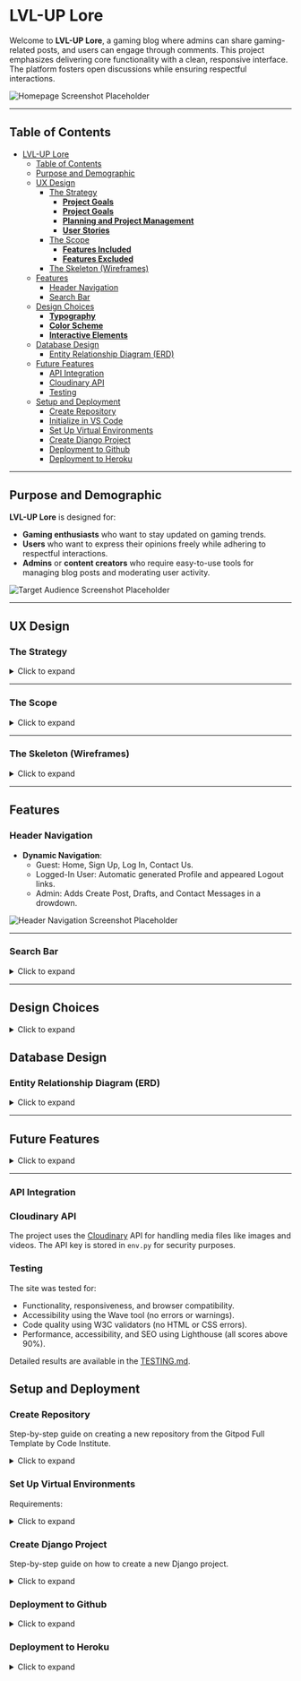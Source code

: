 # LVL-UP Lore

Welcome to **LVL-UP Lore**, a gaming blog where admins can share gaming-related posts, and users can engage through comments. This project emphasizes delivering core functionality with a clean, responsive interface. The platform fosters open discussions while ensuring respectful interactions.

![Homepage Screenshot Placeholder](path-to-image/homepage.png)

---

## Table of Contents

- [LVL-UP Lore](#lvl-up-lore)
  - [Table of Contents](#table-of-contents)
  - [Purpose and Demographic](#purpose-and-demographic)
  - [UX Design](#ux-design)
    - [The Strategy](#the-strategy)
      - [**Project Goals**](#project-goals)
      - [**Project Goals**](#project-goals-1)
      - [**Planning and Project Management**](#planning-and-project-management)
      - [**User Stories**](#user-stories)
    - [The Scope](#the-scope)
      - [**Features Included**](#features-included)
      - [**Features Excluded**](#features-excluded)
    - [The Skeleton (Wireframes)](#the-skeleton-wireframes)
  - [Features](#features)
    - [Header Navigation](#header-navigation)
    - [Search Bar](#search-bar)
  - [Design Choices](#design-choices)
    - [**Typography**](#typography)
    - [**Color Scheme**](#color-scheme)
    - [**Interactive Elements**](#interactive-elements)
  - [Database Design](#database-design)
    - [Entity Relationship Diagram (ERD)](#entity-relationship-diagram-erd)
  - [Future Features](#future-features)
    - [API Integration](#api-integration)
    - [Cloudinary API](#cloudinary-api)
    - [Testing](#testing)
  - [Setup and Deployment](#setup-and-deployment)
    - [Create Repository](#create-repository)
    - [Initialize in VS Code](#initialize-in-vs-code)
    - [Set Up Virtual Environments](#set-up-virtual-environments)
    - [Create Django Project](#create-django-project)
    - [Deployment to Github](#deployment-to-github)
    - [Deployment to Heroku](#deployment-to-heroku)

---

## Purpose and Demographic

**LVL-UP Lore** is designed for:
- **Gaming enthusiasts** who want to stay updated on gaming trends.
- **Users** who want to express their opinions freely while adhering to respectful interactions.
- **Admins** or **content creators** who require easy-to-use tools for managing blog posts and moderating user activity.

![Target Audience Screenshot Placeholder](path-to-image/target-audience.png)

---

## UX Design

### The Strategy

<details>
<summary>Click to expand</summary>

#### **Project Goals**
1. Build a platform where users can access gaming-related posts and interact with them.
2. Provide admins with tools for managing content effectively, including posts, comments, and feedback.
3. Deliver a responsive, visually appealing site for users across all devices.

#### **Project Goals**
1. Build an engaging platform for gaming content.
2. Provide responsive tools for interaction (e.g., comments, profiles).
3. Enable efficient admin management of posts and user queries.

#### **Planning and Project Management**
This project was managed using Agile principles, focusing on iterative development and continuous improvement. A Kanban board was used to track progress and organize tasks effectively.

- **Kanban Board**:
  The Kanban board was structured with the following columns:
  - **To Do**: Tasks not yet started.
  - **In Progress**: Tasks currently being worked on.
  - **Completed**: Finished tasks.

  ![Kanban Board Screenshot Placeholder](path-to-image/kanban-board.png)

  View the live board here: [GitHub Project Board](https://github.com/yourusername/yourproject/projects/1).

#### **User Stories**
- **As a user**, I want to:
  - Browse gaming-related posts.
  - Comment on posts and edit or delete my own comments.
  - Search for posts based on their titles.
  - View user profiles, including my own.
- **As an admin**, I want to:
  - Create, edit, publish, or delete posts.
  - Moderate user comments and manage drafts.
  - Review and respond to inquiries from the contact form.

</details>

---

### The Scope

<details>
<summary>Click to expand</summary>

#### **Features Included**
1. **Header Navigation**:
   - Role-based links for guests, logged-in users, and admins.
   - Links include: Home, Profile, Login, Logout, and Contact Us.

2. **CRUD Operations**:
   - Admins can create, edit, delete, and manage drafts of posts.

3. **Comments**:
   - Users can add, edit, and delete their own comments.

4. **Profiles**:
   - User profiles include bio and activity (e.g., posts they’ve commented on). Users can check other profiles.

5. **Search Bar**:
   - Users can search for posts by title, with instant results.

6. **Contact Form**:
   - Users can send inquiries directly to admins.

7. **Responsiveness**:
   - Fully functional on desktop, tablet, and mobile.

#### **Features Excluded**
1. Advanced search (e.g., by category, author, or post content).
2. Dark mode (planned for future implementation).
3. AJAX functionality for real-time search and comment updates.

</details>

---

### The Skeleton (Wireframes)

<details>
<summary>Click to expand</summary>

- **Homepage Wireframe**:
  - Features a hero section and a list of posts in card format.
  - Cards display the post title, image, excerpt, and author details.
  - Includes a navigation bar and a search bar.

![Homepage Wireframe Placeholder](path-to-image/homepage-wireframe.png)

- **Post Detail Page**:
  - Displays the full post and includes a comment section.
  - Comments can be added, edited, or deleted.

![Post Detail Page Wireframe Placeholder](path-to-image/post-detail-wireframe.png)

- **Profile Page Wireframe**:
  - Displays the user’s avatar, bio, and list of interactions (e.g., list of posts that has been commented on).

![Profile Page Wireframe Placeholder](path-to-image/profile-wireframe.png)

</details>

---

## Features

### Header Navigation

- **Dynamic Navigation**:
  - Guest: Home, Sign Up, Log In, Contact Us.
  - Logged-In User: Automatic generated Profile and appeared Logout links.
  - Admin: Adds Create Post, Drafts, and Contact Messages in a drowdown.

![Header Navigation Screenshot Placeholder](path-to-image/header-navigation.png)

---

### Search Bar

<details>
<summary>Click to expand</summary>

- **Functionality**:
  - Allows users to search for posts by title.
  - Displays "No results found" if no matches exist.
  - Returns all posts for an empty search query.

![Search Bar Screenshot Placeholder](path-to-image/search-bar.png)

</details>

---

## Design Choices

<details>
<summary>Click to expand</summary>

### **Typography**
- **Roboto**: Used for body text for readability.
![Roboto](static/images/readme-files/main-font.png)

- **Press Start 2P**: Used for titles and headers to enhance visual hierarchy. The blockiness goes with a retro gamer feel.
![Press Start 2P](static/images/readme-files/title-font.png)

### **Color Scheme**

- **Primary Colors**: Neutral tones for backgrounds and text.
- **Accent Colors**: Green highlights for buttons and links.

### **Interactive Elements**
- Hover effects on buttons and links.
- Smooth transitions for modals (e.g., confirmations).

![Design Choices Placeholder](path-to-image/design-choices.png)

</details>

## Database Design

### Entity Relationship Diagram (ERD)

<details>
<summary>Click to expand</summary>

The database includes:
1. **User**: Manages authentication and user details.
2. **Post**: Contains all blog post data.
3. **Comment**: Tracks user comments and links them to posts.
4. **Profile**: Stores user bios and avatars.

![ERD Placeholder](path-to-image/erd.png)

</details>

---

## Future Features

<details>
<summary>Click to expand</summary>

1. **Edit Profile**:
   - Allow users to update their bio and upload a custom avatar.
   - Enable a more personalized user experience.
   - This feature would include form validation for safe and secure profile updates.
2. **Dark Mode**: Automatic and manual toggle for light/dark themes.
3. **Advanced Search**: Filter posts by content, category, or author.
4. **AJAX Integration**: Real-time updates for search results and comments.

</details>

---
### <a id="api-integration">API Integration</a>
### Cloudinary API

The project uses the [Cloudinary](https://cloudinary.com/) API for handling media files like images and videos. The API key is stored in `env.py` for security purposes.


### Testing

The site was tested for:
- Functionality, responsiveness, and browser compatibility.
- Accessibility using the Wave tool (no errors or warnings).
- Code quality using W3C validators (no HTML or CSS errors).
- Performance, accessibility, and SEO using Lighthouse (all scores above 90%).

Detailed results are available in the [TESTING.md](TESTING.md).



## <a id="setup-and-deployment">Setup and Deployment</a>
### <a id="create-repository">Create Repository</a>
Step-by-step guide on creating a new repository from the Gitpod Full Template by Code Institute.
<details>
<summary>Click to expand</summary>

**Log in to GitHub:**
1. Open your web browser and navigate to GitHub.
2. If you are not already logged in, enter your GitHub username and password to log in.

**Access the Gitpod Full Template:**
1. Go directly to the Gitpod Full Template repository.

**Create a New Repository Using the Template:**
1. On the template repository page, look for the green button that says "Use this template". Click on this button.
2. You will be redirected to the "Create a new repository from gitpod-full-template" page.

**Configure Your New Repository:**
1. Repository name: Enter a name for your new repository.
2. Repository description (optional): Provide a brief description of your repository.
3. Privacy settings: Choose whether the repository should be Public (anyone can see this repository) or Private (you choose who can see this repository).
4. Leave the "Include all branches" checkbox unchecked if you just need the main branch; check it if you need all branches from the template.

**Create the Repository from the Template:**
1. Click the "Create repository from template" button to create your new repository with the contents of the Gitpod Full Template.

**Access Your New Repository:**
1. Once the repository is created, you will be redirected to your new repository page on GitHub.

### <a id="initialize-in-vs-code">Initialize in VS Code</a>

Clone in VSCode:
1. Open VSCode.
2. Press Ctrl + Shift + P (Cmd + Shift + P on macOS) to open the Command Palette.
3. Type Git: Clone and select it.
4. Paste the repository URL and press Enter.
5. Select a directory to save the repository on your local machine.
6. After cloning, a prompt will ask if you want to open the cloned repository. Click “Open”.

</details>

### <a id="set-up-virtual-environments">Set Up Virtual Environments</a>
Requirements:
<details>
<summary>Click to expand</summary>

**1. Python 3.x installed on your system.**

**Steps:**

**1. Open Your Command Line Interface:** This could be Terminal on macOS/Linux or Command Prompt on Windows.
**2. Navigate to Your Project Directory:** Enter `cd path/to/your/project` to move into your project directory.
**3. Create the Virtual Environment:**
  - On Windows, type `python -m venv .venv`
  - On macOS or Linux, type `python3 -m venv .venv`
  This command creates a folder named `.venv` in your project directory containing the virtual environment.
**4. Activate the Virtual Environment:**
  - On Windows, type `.venv\Scripts\activate`
  - On macOS or Linux, type `source .venv/bin/activate`
  Activation changes the shell to use the environment’s settings and packages.
**5. Install Dependencies:**
  Once the environment is activated, install any required packages using `pip install package-name`.
**6. Capture Installed Dependencies:**
  To create a `requirements.txt` file that lists all installed packages, use `pip freeze > requirements.txt`. This file can then be used to install all necessary packages into another environment or shared with other developers.
**7. Deactivate the Virtual Environment:**
  When finished, you can deactivate the environment by typing `deactivate`.
  </details>

### <a id="create-django-project">Create Django Project</a>
Step-by-step guide on how to create a new Django project.
<details>
<summary>Click to expand</summary>

1. Install Django: Ensure you have Django installed on your system. If not, you can install it using pip:
  ```
  pip install django
  ```

2. Create a New Django Project: Use the django-admin command to create a new Django project. Replace `project_name` with the desired name for your project:
  ```
  django-admin startproject project_name
  ```

3. Navigate to the Project Directory: Change into the newly created project directory:
  ```
  cd project_name
  ```

4. Create a Virtual Environment (Optional): It's good practice to work within a virtual environment. You can create one using virtualenv:
  ```
  virtualenv venv
  ```

  Activate the virtual environment:
  - On Windows:
    ```
    venv\Scripts\activate
    ```
  - On Unix or MacOS:
    ```
    source venv/bin/activate
    ```

5. Initialize Git (Optional): If you're using version control with Git, initialize a new Git repository:
  ```
  git init
  ```

6. Create .gitignore File (Optional): Create a .gitignore file to specify which files and directories Git should ignore. Typically, this includes the `venv` directory, database files, and sensitive configuration files.

7. Set Up Environment Variables: Create an `env.py` file to store sensitive information like secret keys and API keys. Add this file to your `.gitignore` to prevent it from being pushed to your repository. An example `env.py` file might look like this:
  ```python
  import os

  os.environ.setdefault('SECRET_KEY', 'your_secret_key_here')
  os.environ.setdefault('DEBUG', 'True')
  ```

  Replace `'your_secret_key_here'` with a randomly generated secret key.

8. Configure Django Settings: Update the Django settings (`settings.py`) to use environment variables. For example, you can set the `SECRET_KEY` and `DEBUG` variables like this:
  ```python
  import os

  SECRET_KEY = os.environ.get('SECRET_KEY')
  DEBUG = os.environ.get('DEBUG') == 'True'
  ```

  Ensure to import `env` at the top of `settings.py` to load environment variables.

9. Run Migrations: If your project uses a database, apply initial migrations:
  ```
  python manage.py migrate
  ```

10. Start the Development Server: Finally, start the Django development server to verify that everything is set up correctly:
   ```
   python manage.py runserver
   ```

   Open a web browser and navigate to http://127.0.0.1:8000 to see your new Django project in action.

</details>


### <a id="deployment-to-github">Deployment to Github</a>

<details>
<summary>Click to expand</summary>
1. Add Files to Git: Navigate to your project directory in the terminal and add all your project files to the staging area by running:
  ```
  git add .
  ```

2. Commit Changes: Commit the staged files with a descriptive message to track changes. For example:
  ```
  git commit -m "Initial commit: Added Django project files"
  ```

3. Push to GitHub: Push your local repository to GitHub:
  ```
  git push
  ```
  </details>

### <a id="deployment-to-heroku">Deployment to Heroku</a>
<details>
<summary>Click to expand</summary>

The site was deployed to Heroku. The steps to deploy are as follows:

- Navigate to heroku and create an account
- Click the new button in the top right corner
- Select create new app
- Enter app name
- Select region and click create app
- Click the resources tab and search for Heroku Postgres
- Select hobby dev and continue
- Go to the settings tab and then click reveal config vars
- Add the following config vars:
  - SECRET_KEY: (Your secret key)
  - DATABASE_URL: (This should already exist with add on of postgres)
  - EMAIL_HOST_USER: (email address)
  - EMAIL_HOST_PASS: (email app password)
  - CLOUNDINARY_URL: (cloudinary api url)
- Click the deploy tab
- Scroll down to Connect to GitHub and sign in / authorize when prompted
- In the search box, find the repositoy you want to deploy and click connect
- Scroll down to Manual deploy and choose the main branch
- Click deploy

The app should now be deployed.

 </details>
